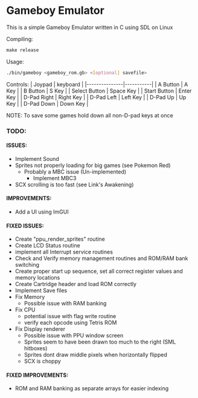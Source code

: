 # Gameboy Emulator

This is a simple Gameboy Emulator written in C using SDL on Linux

Compiling:
```makefile
make release
```

Usage:
```sh
./bin/gameboy <gameboy_rom.gb> <[optional] savefile>
```

Controls:
| Joypad        | keyboard  |
|---------------|-----------|
| A Button      | A Key     |
| B Button      | S Key     |
| Select Button | Space Key |
| Start Button  | Enter Key |
| D-Pad Right   | Right Key |
| D-Pad Left    | Left Key  |
| D-Pad Up      | Up Key    |
| D-Pad Down    | Down Key  |

NOTE: 
  To save some games hold down all non-D-pad keys at once

### TODO:

#### ISSUES:
- Implement Sound
- Sprites not properly loading for big games (see Pokemon Red)
  - Probably a MBC issue (Un-implemented)
    - Implement MBC3
- SCX scrolling is too fast (see Link's Awakening)

#### IMPROVEMENTS:
- Add a UI using ImGUI

#### FIXED ISSUES:
- Create "ppu_render_sprites" routine
- Create LCD Status routine
- implement all Interrupt service routines
- Check and Verify memory management routines and ROM/RAM bank switching
- Create proper start up sequence, set all correct register values and memory locations
- Create Cartridge header and load ROM correctly
- Implement Save files
- Fix Memory
  - Possible issue with RAM banking
- Fix CPU
  - potential issue with flag write routine
  - verify each opcode using Tetris ROM
- Fix Display renderer
  - Possible issue with PPU window screen
  - Sprites seem to have been drawn too much to the right (SML hitboxes)
  - Sprites dont draw middle pixels when horizontally flipped
  - SCX is choppy

#### FIXED IMPROVEMENTS:
- ROM and RAM banking as separate arrays for easier indexing
